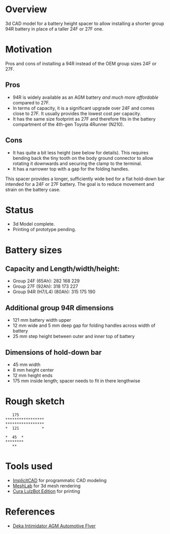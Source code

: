 # Overview

3d CAD model for a battery height spacer to allow installing a shorter group 94R battery in place of a taller 24F or 27F one.


# Motivation

Pros and cons of installing a 94R instead of the OEM group sizes 24F or 27F.

## Pros

- 94R is widely available as an AGM battery *and much more affordable* compared to 27F.
- In terms of capacity, it is a significant upgrade over 24F and comes close to 27F. 
  It usually provides the lowest cost per capacity.
- It has the same size footprint as 27F and therefore fits in the battery compartment of the 4th-gen Toyota 4Runner (N210).

## Cons

- It has quite a bit less height (see below for details).
  This requires bending back the tiny tooth on the body ground connector to allow rotating it downwards and securing the clamp to the terminal.
- It has a narrower top with a gap for the folding handles.

This spacer provides a longer, sufficiently wide bed for a flat hold-down bar intended for a 24F or 27F battery.
The goal is to reduce movement and strain on the battery case.

# Status

- 3d Model complete.
- Printing of prototype pending.

# Battery sizes

## Capacity and Length/width/height:

- Group 24F (65Ah):          282     168     229
- Group 27F (92Ah):          318     173     227
- Group 94R (H7/L4) (80Ah):  315     175     190

## Additional group 94R dimensions

- 121 mm battery width upper
- 12 mm wide and 5 mm deep gap for folding handles across width of battery 
- 25 mm step height between outer and inner top of battery 

## Dimensions of hold-down bar

- 45 mm width
- 8 mm height center
- 12 mm height ends
- 175 mm inside length; spacer needs to fit in there lengthwise


# Rough sketch

```
   175
*****************
*****************
*  121          *

*  45  *
********
   **
```

# Tools used

- [ImplicitCAD](http://www.implicitcad.org/) for programmatic CAD modeling
- [MeshLab](http://www.meshlab.net/) for 3d mesh rendering
- [Cura LulzBot Edition](https://www.lulzbot.com/cura) for printing

# References

- [Deka Intimidator AGM Automotive Flyer](https://www.eastpennmanufacturing.com/wp-content/uploads/Intimidator-Automotive-Flyer-1737.pdf)
